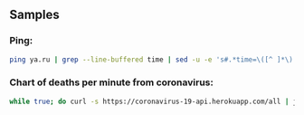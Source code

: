 ## Samples
### Ping:
```bash
ping ya.ru | grep --line-buffered time | sed -u -e 's#.*time=\([^ ]*\).*#\1#' | ./pipeplot.py
```
### Chart of deaths per minute from coronavirus:
```bash
while true; do curl -s https://coronavirus-19-api.herokuapp.com/all | jq '.deaths'; sleep 60; done | ./pipeplot.py
```
